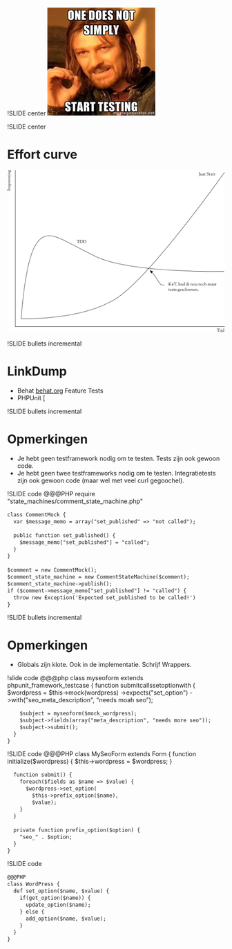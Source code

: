 !SLIDE center
![goal](goal.jpg)

!SLIDE center
# Effort curve
![Efficiency](TDD_efficiency.png)

!SLIDE bullets incremental
# LinkDump
* Behat [behat.org](http://behat.org) Feature Tests
* PHPUnit [

!SLIDE bullets incremental
# Opmerkingen
* Je hebt geen testframework nodig om te testen. Tests zijn ook gewoon
  code.
* Je hebt geen twee testframeworks nodig om te testen. Integratietests
  zijn ook gewoon code (maar wel met veel curl gegoochel).

!SLIDE code
    @@@PHP
    require "state_machines/comment_state_machine.php"

    class CommentMock {
      var $message_memo = array("set_published" => "not called");

      public function set_published() {
        $message_memo["set_published"] = "called";
      }
    }

    $comment = new CommentMock();
    $comment_state_machine = new CommentStateMachine($comment);
    $comment_state_machine->publish();
    if ($comment->message_memo["set_published"] != "called") {
      throw new Exception('Expected set_published to be called!')
    }


!SLIDE bullets incremental
# Opmerkingen
* Globals zijn klote. Ook in de implementatie. Schrijf Wrappers.

!slide code
    @@@php
    class myseoform extends phpunit_framework_testcase {
      function submitcallssetoptionwith {
        $wordpress = $this->mock(wordpress)
          ->expects("set_option")
          ->with("seo_meta_description", "needs moah seo");

        $subject = myseoform($mock_wordpress);
        $subject->fields(array("meta_description", "needs more seo"));
        $subject->submit();
      }
    }

!SLIDE code
    @@@PHP
    class MySeoForm extends Form {
      function initialize($wordpress) {
        $this->wordpress = $wordpress;
      }

      function submit() {
        foreach($fields as $name => $value) {
          $wordpress->set_option(
            $this->prefix_option($name),
            $value);
        }
      }

      private function prefix_option($option) {
        "seo_" . $option;
      }
    }

!SLIDE code

    @@@PHP
    class WordPress {
      def set_option($name, $value) {
        if(get_option($name)) {
          update_option($name);
        } else {
          add_option($name, $value);
        }
      }
    }
